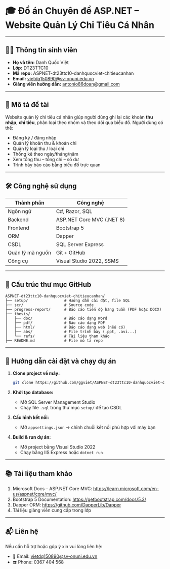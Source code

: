 # 🎓 Đồ án Chuyên đề ASP.NET – Website Quản Lý Chi Tiêu Cá Nhân

---

## 👨‍🎓 Thông tin sinh viên

- **Họ và tên:** Danh Quốc Việt
- **Lớp:** DT23TTC10
- **Mã repo:** ASPNET-dt23ttc10-danhquocviet-chitieucanhan
- **Email:** vietdq150890@sv-onuni.edu.vn 
- **Giảng viên hướng dẫn:** antonio86doan@gmail.com

---

## 📘 Mô tả đề tài

Website quản lý chi tiêu cá nhân giúp người dùng ghi lại các khoản **thu nhập**, **chi tiêu**, phân loại theo nhóm và theo dõi qua biểu đồ. Người dùng có thể:
- Đăng ký / đăng nhập
- Quản lý khoản thu & khoản chi
- Quản lý loại thu / loại chi
- Thống kê theo ngày/tháng/năm
- Xem tổng thu – tổng chi – số dư
- Trình bày báo cáo bằng biểu đồ trực quan

---

## 🛠️ Công nghệ sử dụng

| Thành phần | Công nghệ |
|------------|-----------|
| Ngôn ngữ | C#, Razor, SQL |
| Backend | ASP.NET Core MVC (.NET 8) |
| Frontend | Bootstrap 5 |
| ORM | Dapper |
| CSDL | SQL Server Express |
| Quản lý mã nguồn | Git + GitHub |
| Công cụ | Visual Studio 2022, SSMS |

---

## 📁 Cấu trúc thư mục GitHub

```
ASPNET-dt23ttc10-danhquocviet-chitieucanhan/
├── setup/                # Hướng dẫn cài đặt, file SQL
├── scr/                  # Source code
├── progress-report/      # Báo cáo tiến độ hàng tuần (PDF hoặc DOCX)
├── thesis/
│   ├── doc/              # Báo cáo dạng Word
│   ├── pdf/              # Báo cáo dạng PDF
│   ├── html/             # Báo cáo dạng web (nếu có)
│   ├── abs/              # File trình bày (.ppt, .avi...)
│   └── refs/             # Tài liệu tham khảo
├── README.md             # File mô tả repo
```

---

## 🚀 Hướng dẫn cài đặt và chạy dự án

1. **Clone project về máy:**
   ```bash
   git clone https://github.com/ggviet/ASPNET-dt23ttc10-danhquocviet-chitieucanhan.git
   ```

2. **Khởi tạo database:**
   - Mở SQL Server Management Studio
   - Chạy file `.sql` trong thư mục `setup/` để tạo CSDL

3. **Cấu hình kết nối:**
   - Mở `appsettings.json` → chỉnh chuỗi kết nối phù hợp với máy bạn

4. **Build & run dự án:**
   - Mở project bằng Visual Studio 2022
   - Chạy bằng IIS Express hoặc `dotnet run`

---

## 📚 Tài liệu tham khảo

1. Microsoft Docs – ASP.NET Core MVC: https://learn.microsoft.com/en-us/aspnet/core/mvc/
2. Bootstrap 5 Documentation: https://getbootstrap.com/docs/5.3/
3. Dapper ORM: https://github.com/DapperLib/Dapper
4. Tài liệu giảng viên cung cấp trong lớp

---

## 📬 Liên hệ
Nếu cần hỗ trợ hoặc góp ý xin vui lòng liên hệ:
- 📧 Email: vietdq150890@sv-onuni.edu.vn
- ☎️ Phone: 0367 404 568
